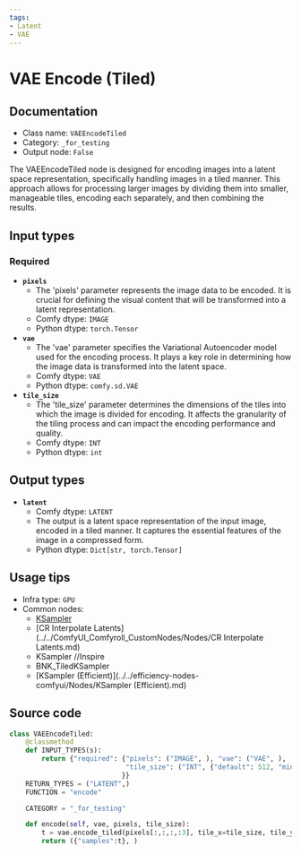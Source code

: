 ```yaml
---
tags:
- Latent
- VAE
---
```


# VAE Encode (Tiled)
## Documentation
- Class name: `VAEEncodeTiled`
- Category: `_for_testing`
- Output node: `False`

The VAEEncodeTiled node is designed for encoding images into a latent space representation, specifically handling images in a tiled manner. This approach allows for processing larger images by dividing them into smaller, manageable tiles, encoding each separately, and then combining the results.
## Input types
### Required
- **`pixels`**
    - The 'pixels' parameter represents the image data to be encoded. It is crucial for defining the visual content that will be transformed into a latent representation.
    - Comfy dtype: `IMAGE`
    - Python dtype: `torch.Tensor`
- **`vae`**
    - The 'vae' parameter specifies the Variational Autoencoder model used for the encoding process. It plays a key role in determining how the image data is transformed into the latent space.
    - Comfy dtype: `VAE`
    - Python dtype: `comfy.sd.VAE`
- **`tile_size`**
    - The 'tile_size' parameter determines the dimensions of the tiles into which the image is divided for encoding. It affects the granularity of the tiling process and can impact the encoding performance and quality.
    - Comfy dtype: `INT`
    - Python dtype: `int`
## Output types
- **`latent`**
    - Comfy dtype: `LATENT`
    - The output is a latent space representation of the input image, encoded in a tiled manner. It captures the essential features of the image in a compressed form.
    - Python dtype: `Dict[str, torch.Tensor]`
## Usage tips
- Infra type: `GPU`
- Common nodes:
    - [KSampler](../../Comfy/Nodes/KSampler.md)
    - [CR Interpolate Latents](../../ComfyUI_Comfyroll_CustomNodes/Nodes/CR Interpolate Latents.md)
    - KSampler //Inspire
    - BNK_TiledKSampler
    - [KSampler (Efficient)](../../efficiency-nodes-comfyui/Nodes/KSampler (Efficient).md)



## Source code
```python
class VAEEncodeTiled:
    @classmethod
    def INPUT_TYPES(s):
        return {"required": {"pixels": ("IMAGE", ), "vae": ("VAE", ),
                             "tile_size": ("INT", {"default": 512, "min": 320, "max": 4096, "step": 64})
                            }}
    RETURN_TYPES = ("LATENT",)
    FUNCTION = "encode"

    CATEGORY = "_for_testing"

    def encode(self, vae, pixels, tile_size):
        t = vae.encode_tiled(pixels[:,:,:,:3], tile_x=tile_size, tile_y=tile_size, )
        return ({"samples":t}, )

```
